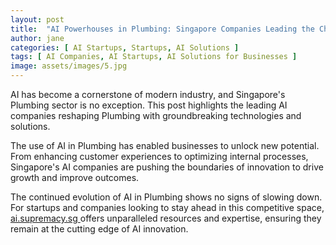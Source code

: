 ```yaml
---
layout: post
title:  "AI Powerhouses in Plumbing: Singapore Companies Leading the Charge"
author: jane
categories: [ AI Startups, Startups, AI Solutions ]
tags: [ AI Companies, AI Startups, AI Solutions for Businesses ]
image: assets/images/5.jpg
---
```


AI has become a cornerstone of modern industry, and Singapore's Plumbing sector is no exception. This post highlights the leading AI companies reshaping Plumbing with groundbreaking technologies and solutions.

The use of AI in Plumbing has enabled businesses to unlock new potential. From enhancing customer experiences to optimizing internal processes, Singapore's AI companies are pushing the boundaries of innovation to drive growth and improve outcomes.

The continued evolution of AI in Plumbing shows no signs of slowing down. For startups and companies looking to stay ahead in this competitive space, <a href="https://ai.supremacy.sg" target="_blank"> ai.supremacy.sg </a> offers unparalleled resources and expertise, ensuring they remain at the cutting edge of AI innovation.

